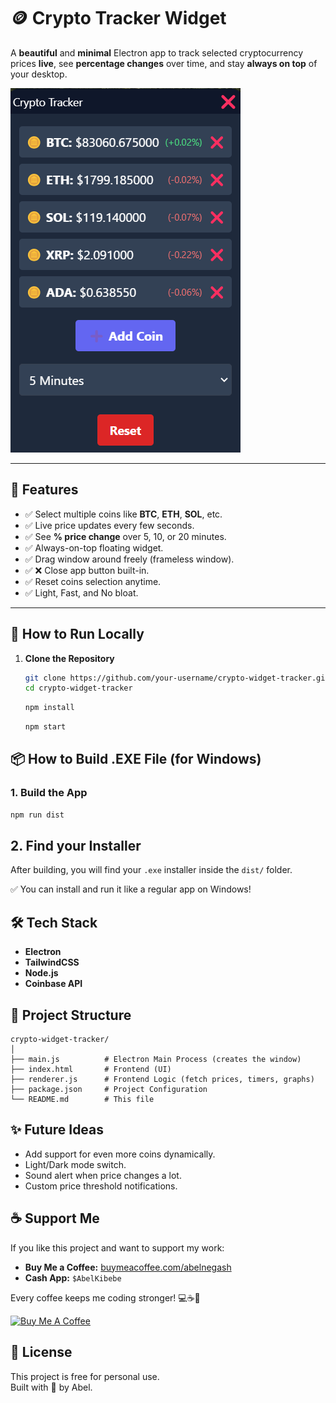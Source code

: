# 🪙 Crypto Tracker Widget

A **beautiful** and **minimal** Electron app to track selected cryptocurrency prices **live**, see **percentage changes** over time, and stay **always on top** of your desktop.

![img_2.png](img_2.png)

---

## 📸 Features
- ✅ Select multiple coins like **BTC**, **ETH**, **SOL**, etc.
- ✅ Live price updates every few seconds.
- ✅ See **% price change** over 5, 10, or 20 minutes.
- ✅ Always-on-top floating widget.
- ✅ Drag window around freely (frameless window).
- ✅ ❌ Close app button built-in.
- ✅ Reset coins selection anytime.
- ✅ Light, Fast, and No bloat.

---

## 🚀 How to Run Locally

1. **Clone the Repository**
   ```bash
   git clone https://github.com/your-username/crypto-widget-tracker.git
   cd crypto-widget-tracker
   ```

   ```bash
   npm install
   ```
    
    ```bash
   npm start
   ```

## 📦 How to Build .EXE File (for Windows)

### 1. Build the App
```bash
npm run dist
```
## 2. Find your Installer

After building, you will find your `.exe` installer inside the `dist/` folder.

✅ You can install and run it like a regular app on Windows!


## 🛠️ Tech Stack
- **Electron**
- **TailwindCSS**
- **Node.js**
- **Coinbase API**

## 📁 Project Structure

```plaintext
crypto-widget-tracker/
│
├── main.js          # Electron Main Process (creates the window)
├── index.html       # Frontend (UI)
├── renderer.js      # Frontend Logic (fetch prices, timers, graphs)
├── package.json     # Project Configuration
└── README.md        # This file
```

## ✨ Future Ideas
- Add support for even more coins dynamically.
- Light/Dark mode switch.
- Sound alert when price changes a lot.
- Custom price threshold notifications.

## ☕ Support Me

If you like this project and want to support my work:

- **Buy Me a Coffee:** [buymeacoffee.com/abelnegash](https://buymeacoffee.com/abelnegash)
- **Cash App:** `$AbelKibebe`

Every coffee keeps me coding stronger! 💻☕💙

[![Buy Me A Coffee](https://img.shields.io/badge/Buy%20Me%20A%20Coffee-FFDD00?style=for-the-badge&logo=buy-me-a-coffee&logoColor=black)](https://buymeacoffee.com/abelnegash)


## 📜 License
This project is free for personal use.  
Built with 💙 by Abel.

